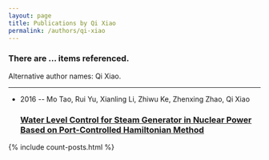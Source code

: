 ```yaml
---
layout: page
title: Publications by Qi Xiao
permalink: /authors/qi-xiao
---
```


<h3 id="number-posts">There are ... items referenced.</h3>
<p id='info-authors'>Alternative author names: Qi Xiao.</p>
<hr />
<ul class="post-list">
<li><span class='post-meta'>2016 -- Mo Tao, Rui Yu, Xianling Li, Zhiwu Ke, Zhenxing Zhao, Qi Xiao</span><h3><a class='post-link' href="{{ site.baseurl }}/water-level-control-for-steam-generator-in-nuclear-power-based-on-port-controlled-hamiltonian-method">Water Level Control for Steam Generator in Nuclear Power Based on Port-Controlled Hamiltonian Method</a></h3></li>

</ul>
{% include count-posts.html %}
